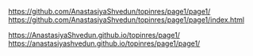 https://github.com/AnastasiyaShvedun/topinres/page1/page1/
https://github.com/AnastasiyaShvedun/topinres/page1/page1/index.html

https://AnastasiyaShvedun.github.io/topinres/page1/ 
https://anastasiyashvedun.github.io/topinres/page1/page1/
